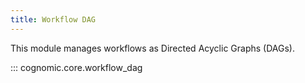 ```yaml
---
title: Workflow DAG
---
```


This module manages workflows as Directed Acyclic Graphs (DAGs).

::: cognomic.core.workflow_dag
